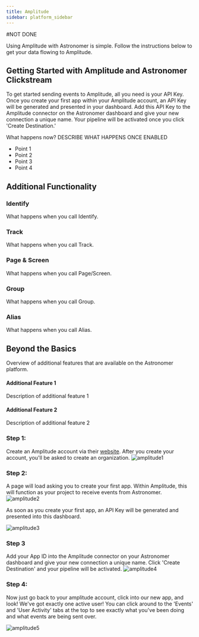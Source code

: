 ```yaml
---
title: Amplitude
sidebar: platform_sidebar
---
```

#NOT DONE

Using Amplitude with Astronomer is simple. Follow the instructions below to get your data flowing to Amplitude.

## Getting Started with Amplitude and Astronomer Clickstream

To get started sending events to Amplitude, all you need is your API Key. Once you create your first app within your Amplitude account, an API Key will be generated and presented in your dashboard. Add this API Key to the Amplitude connector on the Astronomer dashboard and give your new connection a unique name. Your pipeline will be activated once you click 'Create Destination.'

What happens now? DESCRIBE WHAT HAPPENS ONCE ENABLED    
  * Point 1
  * Point 2
  * Point 3
  * Point 4

## Additional Functionality

### Identify
What happens when you call Identify.

### Track
What happens when you call Track.

### Page & Screen
What happens when you call Page/Screen.

### Group
What happens when you call Group.

### Alias
What happens when you call Alias.


## Beyond the Basics
Overview of additional features that are available on the Astronomer platform.

#### Additional Feature 1
Description of additional feature 1

#### Additional Feature 2
Description of additional feature 2




### Step 1:
Create an Amplitude account via their [website](http://www.amplitude.com). After you create your account, you'll be asked to create an organization.
![amplitude1](/1.0/assets/img/guides/streaming/clickstream/amplitude/amplitude1.png)

### Step 2:
A page will load asking you to create your first app. Within Amplitude, this will function as your project to receive events from Astronomer.
![amplitude2](/1.0/assets/img/guides/streaming/clickstream/amplitude/amplitude2.png)

As soon as you create your first app, an API Key will be generated and presented into this dashboard.

![amplitude3](/1.0/assets/img/guides/streaming/clickstream/amplitude/amplitude3.png)


### Step 3
Add your App ID into the Amplitude connector on your Astronomer dashboard and give your new connection a unique name. Click 'Create Destination' and your pipeline will be activated.
![amplitude4](/1.0/assets/img/guides/streaming/clickstream/amplitude/amplitude4.gif)

### Step 4:
Now just go back to your amplitude account, click into our new app, and look! We've got exactly one active user! You can click around to the 'Events' and 'User Activity' tabs at the top to see exactly what you've been doing and what events are being sent over.

![amplitude5](/1.0/assets/img/guides/streaming/clickstream/amplitude/amplitude5.png)
